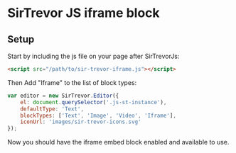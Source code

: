 SirTrevor JS iframe block
=======================

## Setup
Start by including the js file on your page after SirTrevorJs:

```html   
<script src="/path/to/sir-trevor-iframe.js"></script>
```

Then Add "Iframe" to the list of block types:

```javascript
var editor = new SirTrevor.Editor({
    el: document.querySelector('.js-st-instance'),
    defaultType: 'Text',
    blockTypes: ['Text', 'Image', 'Video', 'Iframe'],
    iconUrl: 'images/sir-trevor-icons.svg'
});
```

Now you should have the iframe embed block enabled and available to use.